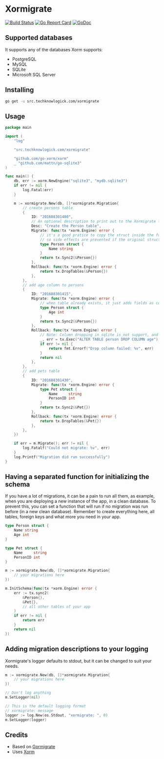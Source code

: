 # Xormigrate
[![Build Status](https://cloud.drone.io/api/badges/techknowlogick/xormigrate/status.svg)](https://cloud.drone.io/techknowlogick/xormigrate)
[![Go Report Card](https://goreportcard.com/badge/src.techknowlogick.com/xormigrate)](https://goreportcard.com/report/src.techknowlogick.com/xormigrate)
[![GoDoc](https://godoc.org/src.techknowlogick.com/xormigrate?status.svg)](https://godoc.org/src.techknowlogick.com/xormigrate)

## Supported databases

It supports any of the databases Xorm supports:

- PostgreSQL
- MySQL
- SQLite
- Microsoft SQL Server

## Installing

```bash
go get -u src.techknowlogick.com/xormigrate
```

## Usage

```go
package main

import (
	"log"

	"src.techknowlogick.com/xormigrate"

	"github.com/go-xorm/xorm"
	_ "github.com/mattn/go-sqlite3"
)

func main() {
	db, err := xorm.NewEngine("sqlite3", "mydb.sqlite3")
	if err != nil {
		log.Fatal(err)
	}

	m := xormigrate.New(db, []*xormigrate.Migration{
		// create persons table
		{
			ID: "201608301400",
			// An optional description to print out to the Xormigrate logger
			Desc: "Create the Person table",
			Migrate: func(tx *xorm.Engine) error {
				// it's a good pratice to copy the struct inside the function,
				// so side effects are prevented if the original struct changes during the time
				type Person struct {
					Name string
				}
				return tx.Sync2(&Person{})
			},
			Rollback: func(tx *xorm.Engine) error {
				return tx.DropTables(&Person{})
			},
		},
		// add age column to persons
		{
			ID: "201608301415",
			Migrate: func(tx *xorm.Engine) error {
				// when table already exists, it just adds fields as columns
				type Person struct {
					Age int
				}
				return tx.Sync2(&Person{})
			},
			Rollback: func(tx *xorm.Engine) error {
				// Note: Column dropping in sqlite is not support, and you will need to do this manually
				_, err = tx.Exec("ALTER TABLE person DROP COLUMN age")
				if err != nil {
					return fmt.Errorf("Drop column failed: %v", err)
				}
				return nil
			},
		},
		// add pets table
		{
			ID: "201608301430",
			Migrate: func(tx *xorm.Engine) error {
				type Pet struct {
					Name     string
					PersonID int
				}
				return tx.Sync2(&Pet{})
			},
			Rollback: func(tx *xorm.Engine) error {
				return tx.DropTables(&Pet{})
			},
		},
	})

	if err = m.Migrate(); err != nil {
		log.Fatalf("Could not migrate: %v", err)
	}
	log.Printf("Migration did run successfully")
}
```

## Having a separated function for initializing the schema

If you have a lot of migrations, it can be a pain to run all them, as example,
when you are deploying a new instance of the app, in a clean database.
To prevent this, you can set a function that will run if no migration was run
before (in a new clean database). Remember to create everything here, all tables,
foreign keys and what more you need in your app.

```go
type Person struct {
	Name string
	Age int
}

type Pet struct {
	Name     string
	PersonID int
}

m := xormigrate.New(db, []*xormigrate.Migration{
    // your migrations here
})

m.InitSchema(func(tx *xorm.Engine) error {
	err := tx.sync2(
		&Person{},
		&Pet{},
		// all other tables of your app
	)
	if err != nil {
		return err
	}
	return nil
})
```

## Adding migration descriptions to your logging
Xormigrate's logger defaults to stdout, but it can be changed to suit your needs.  
```go
m := xormigrate.New(db, []*xormigrate.Migration{
    // your migrations here
})

// Don't log anything
m.SetLogger(nil) 

// This is the default logging format
// xormigrate: message
logger := log.New(os.Stdout, "xormigrate: ", 0)
m.SetLogger(logger)
```

## Credits

* Based on [Gormigrate][gormmigrate]
* Uses [Xorm][xorm]

[xorm]: http://github.com/go-xorm/xorm/
[gormmigrate]: https://github.com/go-gormigrate/gormigrate
